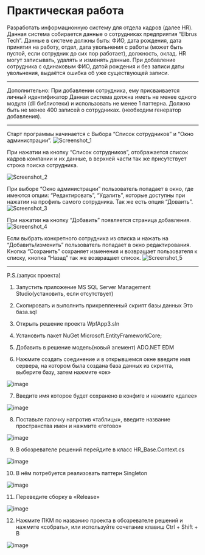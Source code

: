 # Практическая работа

 Разработать информационную систему для отдела кадров (далее HR). Данная система собирается данные о сотрудниках предприятия “Elbrus Tech”. Данные в системе должны быть: ФИО, дата рождения, дата принятия на работу, отдел, дата увольнения с работы (может быть пустой, если сотрудник до сих пор работает), должность, оклад. 
HR могут записывать, удалять и изменять данные. 
При добавление сотрудника с одинаковым ФИО, датой рождения и без записи даты увольнения, выдаётся ошибка об уже существующей записи.
***
Дополнительно:
При добавлении сотрудника, ему присваивается личный идентификатор
Данная система должна иметь не менее одного модуля (dll библиотеки) и использовать не менее 1 паттерна.
Должно быть не менее 400 записей о сотрудниках. (необходим генератор добавления).
***
Старт программы начинается с Выбора “Список сотрудников” и “Окно администрации”.
![Screenshot_1](https://user-images.githubusercontent.com/116517177/230460169-873dcf75-4832-4e18-9524-319b4dfefb15.png)

При нажатии на кнопку “Список сотрудников”, отображается список кадров компании и их данные, в верхней части так же присутствует строка поиска сотрудника.

![Screenshot_2](https://user-images.githubusercontent.com/116517177/230460172-38f654ee-ee1c-4b36-9783-a8d658304b11.png)

При выборе “Окно администрации” пользователь попадает в окно, где имеются опции: “Редактировать”, “Удалить”, которые доступны при нажатии на профиль самого сотрудника. Так же есть опция “Доваить”.
![Screenshot_3](https://user-images.githubusercontent.com/116517177/230460155-9d129168-315d-47b2-9d2f-7a497712c77f.png)

При нажатии на кнопку “Добавить” появляется страница добавления.
![Screenshot_4](https://user-images.githubusercontent.com/116517177/230460162-423998f0-b61e-4e63-8988-f601a790384c.png)

Если выбрать конкретного сотрудника из списка и нажать на “Добавить/изменить” пользователь попадает в окно редактирования. Кнопка “Сохранить” сохраняет изменения и возвращает пользователя к списку, кнопка “Назад” так же возвращает список.
![Screenshot_5](https://user-images.githubusercontent.com/116517177/230460166-e316dc00-4a58-4c30-99d3-0a9153010a2f.png)
***
P.S.(запуск проекта)

1. Запустить приложение MS SQL Server Management Studio(установить, если отсутствует)

2. Скопировать и выполнить прикрепленный скрипт базы данных Это база.sql

3. Открыть решение проекта WpfApp3.sln 

4. Установить пакет NuGet Microsoft.EntityFrameworkCore;

5. Добавить в решение модель(новый элемент) ADO.NET EDM

6. Нажмите создать соединение и в открывшемся окне введите имя сервера, на котором была создана база данных из скрипта, выберите базу, затем нажмите «ок» 


![image](https://user-images.githubusercontent.com/116517177/231429343-2be5c44a-34a3-4a81-88c8-d81c5114aa70.png)

7. Введите имя которое будет сохранено в конфиге и нажмите «далее»

![image](https://user-images.githubusercontent.com/116517177/231429725-90fb0a4e-4f92-46b7-aa3e-49158fbc2ab5.png)

8. Поставьте галочку напротив «таблицы», введите название пространства имен и нажмите «готово»

![image](https://user-images.githubusercontent.com/116517177/231429804-f6880ce6-d8d4-4cfb-88bb-7ba0855b5d62.png)

9. В обозревателе решений перейдите в класс HR_Base.Context.cs

![image](https://user-images.githubusercontent.com/116517177/231430047-f9d8a569-e45b-43f4-9f45-99cd5432ba1d.png)

10. В нём потребуется реализовать паттерн Singleton

![image](https://user-images.githubusercontent.com/116517177/231430121-f1324515-300a-4ee8-8ee1-528d55e1e2a4.png)

11. Переведите сборку в «Release»

![image](https://user-images.githubusercontent.com/116517177/231430186-2a1f835c-59cc-4cb7-ae57-7a2c5bef1408.png)

12. Нажмите ПКМ по названию проекта в обозревателе решений и нажмите «собрать», или используйте сочетание клавиш Ctrl + Shift + B

![image](https://user-images.githubusercontent.com/116517177/231430242-01c1316d-0c2f-4d1d-b912-f3d11153c359.png)





